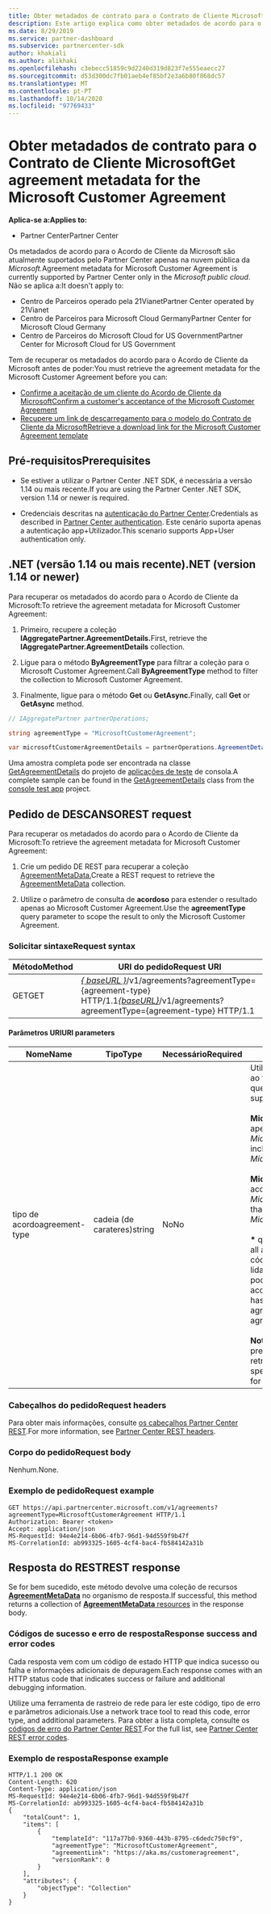 ```yaml
---
title: Obter metadados de contrato para o Contrato de Cliente Microsoft
description: Este artigo explica como obter metadados de acordo para o Microsoft Customer Agreement.
ms.date: 8/29/2019
ms.service: partner-dashboard
ms.subservice: partnercenter-sdk
author: khakiali
ms.author: alikhaki
ms.openlocfilehash: c3ebecc51859c9d2240d319d823f7e555eaecc27
ms.sourcegitcommit: d53d300dc7fb01aeb4ef85bf2e3a6b80f868dc57
ms.translationtype: MT
ms.contentlocale: pt-PT
ms.lasthandoff: 10/14/2020
ms.locfileid: "97769433"
---
```

# <a name="get-agreement-metadata-for-the-microsoft-customer-agreement"></a><span data-ttu-id="2cf92-103">Obter metadados de contrato para o Contrato de Cliente Microsoft</span><span class="sxs-lookup"><span data-stu-id="2cf92-103">Get agreement metadata for the Microsoft Customer Agreement</span></span>

<span data-ttu-id="2cf92-104">**Aplica-se a:**</span><span class="sxs-lookup"><span data-stu-id="2cf92-104">**Applies to:**</span></span>

- <span data-ttu-id="2cf92-105">Partner Center</span><span class="sxs-lookup"><span data-stu-id="2cf92-105">Partner Center</span></span>

<span data-ttu-id="2cf92-106">Os metadados de acordo para o Acordo de Cliente da Microsoft são atualmente suportados pelo Partner Center apenas na nuvem pública da *Microsoft.*</span><span class="sxs-lookup"><span data-stu-id="2cf92-106">Agreement metadata for Microsoft Customer Agreement is currently supported by Partner Center only in the *Microsoft public cloud*.</span></span> <span data-ttu-id="2cf92-107">Não se aplica a:</span><span class="sxs-lookup"><span data-stu-id="2cf92-107">It doesn't apply to:</span></span>

- <span data-ttu-id="2cf92-108">Centro de Parceiros operado pela 21Vianet</span><span class="sxs-lookup"><span data-stu-id="2cf92-108">Partner Center operated by 21Vianet</span></span>
- <span data-ttu-id="2cf92-109">Centro de Parceiros para Microsoft Cloud Germany</span><span class="sxs-lookup"><span data-stu-id="2cf92-109">Partner Center for Microsoft Cloud Germany</span></span>
- <span data-ttu-id="2cf92-110">Centro de Parceiros do Microsoft Cloud for US Government</span><span class="sxs-lookup"><span data-stu-id="2cf92-110">Partner Center for Microsoft Cloud for US Government</span></span>

<span data-ttu-id="2cf92-111">Tem de recuperar os metadados do acordo para o Acordo de Cliente da Microsoft antes de poder:</span><span class="sxs-lookup"><span data-stu-id="2cf92-111">You must retrieve the agreement metadata for the Microsoft Customer Agreement before you can:</span></span>

- [<span data-ttu-id="2cf92-112">Confirme a aceitação de um cliente do Acordo de Cliente da Microsoft</span><span class="sxs-lookup"><span data-stu-id="2cf92-112">Confirm a customer's acceptance of the Microsoft Customer Agreement</span></span>](./confirm-customer-consent-customer-agreement.md)
- [<span data-ttu-id="2cf92-113">Recupere um link de descarregamento para o modelo do Contrato de Cliente da Microsoft</span><span class="sxs-lookup"><span data-stu-id="2cf92-113">Retrieve a download link for the Microsoft Customer Agreement template</span></span>](./download-customer-agreement-template.md)

## <a name="prerequisites"></a><span data-ttu-id="2cf92-114">Pré-requisitos</span><span class="sxs-lookup"><span data-stu-id="2cf92-114">Prerequisites</span></span>

- <span data-ttu-id="2cf92-115">Se estiver a utilizar o Partner Center .NET SDK, é necessária a versão 1.14 ou mais recente.</span><span class="sxs-lookup"><span data-stu-id="2cf92-115">If you are using the Partner Center .NET SDK, version 1.14 or newer is required.</span></span>

- <span data-ttu-id="2cf92-116">Credenciais descritas na [autenticação do Partner Center](./partner-center-authentication.md).</span><span class="sxs-lookup"><span data-stu-id="2cf92-116">Credentials as described in [Partner Center authentication](./partner-center-authentication.md).</span></span> <span data-ttu-id="2cf92-117">Este cenário suporta apenas a autenticação app+Utilizador.</span><span class="sxs-lookup"><span data-stu-id="2cf92-117">This scenario supports App+User authentication only.</span></span>

## <a name="net-version-114-or-newer"></a><span data-ttu-id="2cf92-118">.NET (versão 1.14 ou mais recente)</span><span class="sxs-lookup"><span data-stu-id="2cf92-118">.NET (version 1.14 or newer)</span></span>

<span data-ttu-id="2cf92-119">Para recuperar os metadados do acordo para o Acordo de Cliente da Microsoft:</span><span class="sxs-lookup"><span data-stu-id="2cf92-119">To retrieve the agreement metadata for Microsoft Customer Agreement:</span></span>

1. <span data-ttu-id="2cf92-120">Primeiro, recupere a coleção **IAggregatePartner.AgreementDetails.**</span><span class="sxs-lookup"><span data-stu-id="2cf92-120">First, retrieve the **IAggregatePartner.AgreementDetails** collection.</span></span>

2. <span data-ttu-id="2cf92-121">Ligue para o método **ByAgreementType** para filtrar a coleção para o Microsoft Customer Agreement.</span><span class="sxs-lookup"><span data-stu-id="2cf92-121">Call **ByAgreementType** method to filter the collection to Microsoft Customer Agreement.</span></span>

3. <span data-ttu-id="2cf92-122">Finalmente, ligue para o método **Get** ou **GetAsync.**</span><span class="sxs-lookup"><span data-stu-id="2cf92-122">Finally, call **Get** or **GetAsync** method.</span></span>

```csharp
// IAggregatePartner partnerOperations;

string agreementType = "MicrosoftCustomerAgreement";

var microsoftCustomerAgreementDetails = partnerOperations.AgreementDetails.ByAgreementType(agreementType).Get().Items.Single();
```

<span data-ttu-id="2cf92-123">Uma amostra completa pode ser encontrada na classe [GetAgreementDetails](https://github.com/PartnerCenterSamples/Partner-Center-SDK-Samples/blob/master/Source/Partner%20Center%20SDK%20Samples/Agreements/GetAgreementDetails.cs) do projeto de [aplicações de teste](https://github.com/PartnerCenterSamples/Partner-Center-SDK-Samples) de consola.</span><span class="sxs-lookup"><span data-stu-id="2cf92-123">A complete sample can be found in the [GetAgreementDetails](https://github.com/PartnerCenterSamples/Partner-Center-SDK-Samples/blob/master/Source/Partner%20Center%20SDK%20Samples/Agreements/GetAgreementDetails.cs) class from the [console test app](https://github.com/PartnerCenterSamples/Partner-Center-SDK-Samples) project.</span></span>

## <a name="rest-request"></a><span data-ttu-id="2cf92-124">Pedido de DESCANSO</span><span class="sxs-lookup"><span data-stu-id="2cf92-124">REST request</span></span>

<span data-ttu-id="2cf92-125">Para recuperar os metadados do acordo para o Acordo de Cliente da Microsoft:</span><span class="sxs-lookup"><span data-stu-id="2cf92-125">To retrieve the agreement metadata for Microsoft Customer Agreement:</span></span>

1. <span data-ttu-id="2cf92-126">Crie um pedido DE REST para recuperar a coleção [AgreementMetaData.](./agreement-metadata-resources.md)</span><span class="sxs-lookup"><span data-stu-id="2cf92-126">Create a REST request to retrieve the [AgreementMetaData](./agreement-metadata-resources.md) collection.</span></span>

2. <span data-ttu-id="2cf92-127">Utilize o parâmetro de consulta de **acordoso** para estender o resultado apenas ao Microsoft Customer Agreement.</span><span class="sxs-lookup"><span data-stu-id="2cf92-127">Use the **agreementType** query parameter to scope the result to only the Microsoft Customer Agreement.</span></span>

### <a name="request-syntax"></a><span data-ttu-id="2cf92-128">Solicitar sintaxe</span><span class="sxs-lookup"><span data-stu-id="2cf92-128">Request syntax</span></span>

| <span data-ttu-id="2cf92-129">Método</span><span class="sxs-lookup"><span data-stu-id="2cf92-129">Method</span></span> | <span data-ttu-id="2cf92-130">URI do pedido</span><span class="sxs-lookup"><span data-stu-id="2cf92-130">Request URI</span></span>                                                         |
|--------|---------------------------------------------------------------------|
| <span data-ttu-id="2cf92-131">GET</span><span class="sxs-lookup"><span data-stu-id="2cf92-131">GET</span></span>    | <span data-ttu-id="2cf92-132">[*\{ baseURL \}*](partner-center-rest-urls.md)/v1/agreements?agreementType={agreement-type} HTTP/1.1</span><span class="sxs-lookup"><span data-stu-id="2cf92-132">[*\{baseURL\}*](partner-center-rest-urls.md)/v1/agreements?agreementType={agreement-type} HTTP/1.1</span></span> |

#### <a name="uri-parameters"></a><span data-ttu-id="2cf92-133">Parâmetros URI</span><span class="sxs-lookup"><span data-stu-id="2cf92-133">URI parameters</span></span>

| <span data-ttu-id="2cf92-134">Nome</span><span class="sxs-lookup"><span data-stu-id="2cf92-134">Name</span></span>                   | <span data-ttu-id="2cf92-135">Tipo</span><span class="sxs-lookup"><span data-stu-id="2cf92-135">Type</span></span>     | <span data-ttu-id="2cf92-136">Necessário</span><span class="sxs-lookup"><span data-stu-id="2cf92-136">Required</span></span> | <span data-ttu-id="2cf92-137">Descrição</span><span class="sxs-lookup"><span data-stu-id="2cf92-137">Description</span></span>                                                             |
|------------------------|----------|----------|-------------------------------------------------------------------------|
| <span data-ttu-id="2cf92-138">tipo de acordo</span><span class="sxs-lookup"><span data-stu-id="2cf92-138">agreement-type</span></span> | <span data-ttu-id="2cf92-139">cadeia (de carateres)</span><span class="sxs-lookup"><span data-stu-id="2cf92-139">string</span></span> | <span data-ttu-id="2cf92-140">No</span><span class="sxs-lookup"><span data-stu-id="2cf92-140">No</span></span> | <span data-ttu-id="2cf92-141">Utilize este parâmetro para estender a resposta de consulta ao tipo de acordo específico.</span><span class="sxs-lookup"><span data-stu-id="2cf92-141">Use this parameter to scope the query response to specific agreement type.</span></span> <span data-ttu-id="2cf92-142">Os valores suportados são:</span><span class="sxs-lookup"><span data-stu-id="2cf92-142">The supported values are:</span></span> <br/><br/><span data-ttu-id="2cf92-143">**MicrosoftCloudAgreement** que inclui metadados de acordo apenas do tipo *MicrosoftCloudAgreement*</span><span class="sxs-lookup"><span data-stu-id="2cf92-143">**MicrosoftCloudAgreement** that includes agreement metadata only of the type *MicrosoftCloudAgreement*</span></span><br/><br/><span data-ttu-id="2cf92-144">**MicrosoftCustomerAgreement** que inclui metadados de acordo apenas do tipo *MicrosoftCustomerAgreement*.</span><span class="sxs-lookup"><span data-stu-id="2cf92-144">**MicrosoftCustomerAgreement** that includes agreement metadata only of the type *MicrosoftCustomerAgreement*.</span></span><br/><br/><span data-ttu-id="2cf92-145">**\*** que devolve todos os metadados do acordo.</span><span class="sxs-lookup"><span data-stu-id="2cf92-145">**\*** that returns all agreement metadata.</span></span> <span data-ttu-id="2cf92-146">(Não utilize **\*** a menos que o seu código tenha a lógica de tempo de execução necessária para lidar com tipos de acordos desconhecidos porque a Microsoft pode introduzir metadados de acordo com novos tipos de acordo a qualquer momento.)</span><span class="sxs-lookup"><span data-stu-id="2cf92-146">(Don't use **\*** unless your code has the necessary runtime logic to handle unfamiliar agreement types because Microsoft may introduce agreement metadata with new agreement types at any time.)</span></span><br/><br/> <span data-ttu-id="2cf92-147">**Nota:** Se o parâmetro URI não for especificado, a consulta predefine o **MicrosoftCloudAgreement** para retrocompatibilidade.</span><span class="sxs-lookup"><span data-stu-id="2cf92-147">**Note:** If the URI parameter isn't specified, the query defaults to **MicrosoftCloudAgreement** for backward compatibility.</span></span>  |

### <a name="request-headers"></a><span data-ttu-id="2cf92-148">Cabeçalhos do pedido</span><span class="sxs-lookup"><span data-stu-id="2cf92-148">Request headers</span></span>

<span data-ttu-id="2cf92-149">Para obter mais informações, consulte [os cabeçalhos Partner Center REST](headers.md).</span><span class="sxs-lookup"><span data-stu-id="2cf92-149">For more information, see [Partner Center REST headers](headers.md).</span></span>

### <a name="request-body"></a><span data-ttu-id="2cf92-150">Corpo do pedido</span><span class="sxs-lookup"><span data-stu-id="2cf92-150">Request body</span></span>

<span data-ttu-id="2cf92-151">Nenhum.</span><span class="sxs-lookup"><span data-stu-id="2cf92-151">None.</span></span>

### <a name="request-example"></a><span data-ttu-id="2cf92-152">Exemplo de pedido</span><span class="sxs-lookup"><span data-stu-id="2cf92-152">Request example</span></span>

```http
GET https://api.partnercenter.microsoft.com/v1/agreements?agreementType=MicrosoftCustomerAgreement HTTP/1.1
Authorization: Bearer <token>
Accept: application/json
MS-RequestId: 94e4e214-6b06-4fb7-96d1-94d559f9b47f
MS-CorrelationId: ab993325-1605-4cf4-bac4-fb584142a31b
```

## <a name="rest-response"></a><span data-ttu-id="2cf92-153">Resposta do REST</span><span class="sxs-lookup"><span data-stu-id="2cf92-153">REST response</span></span>

<span data-ttu-id="2cf92-154">Se for bem sucedido, este método devolve uma coleção de recursos [ **AgreementMetaData**](./agreement-metadata-resources.md) no organismo de resposta.</span><span class="sxs-lookup"><span data-stu-id="2cf92-154">If successful, this method returns a collection of [**AgreementMetaData** resources](./agreement-metadata-resources.md) in the response body.</span></span>

### <a name="response-success-and-error-codes"></a><span data-ttu-id="2cf92-155">Códigos de sucesso e erro de resposta</span><span class="sxs-lookup"><span data-stu-id="2cf92-155">Response success and error codes</span></span>

<span data-ttu-id="2cf92-156">Cada resposta vem com um código de estado HTTP que indica sucesso ou falha e informações adicionais de depuragem.</span><span class="sxs-lookup"><span data-stu-id="2cf92-156">Each response comes with an HTTP status code that indicates success or failure and additional debugging information.</span></span>

<span data-ttu-id="2cf92-157">Utilize uma ferramenta de rastreio de rede para ler este código, tipo de erro e parâmetros adicionais.</span><span class="sxs-lookup"><span data-stu-id="2cf92-157">Use a network trace tool to read this code, error type, and additional parameters.</span></span> <span data-ttu-id="2cf92-158">Para obter a lista completa, consulte os [códigos de erro do Partner Center REST](error-codes.md).</span><span class="sxs-lookup"><span data-stu-id="2cf92-158">For the full list, see [Partner Center REST error codes](error-codes.md).</span></span>

### <a name="response-example"></a><span data-ttu-id="2cf92-159">Exemplo de resposta</span><span class="sxs-lookup"><span data-stu-id="2cf92-159">Response example</span></span>

```http
HTTP/1.1 200 OK
Content-Length: 620
Content-Type: application/json
MS-RequestId: 94e4e214-6b06-4fb7-96d1-94d559f9b47f
MS-CorrelationId: ab993325-1605-4cf4-bac4-fb584142a31b
{
    "totalCount": 1,
    "items": [
        {
            "templateId": "117a77b0-9360-443b-8795-c6dedc750cf9",
            "agreementType": "MicrosoftCustomerAgreement",
            "agreementLink": "https://aka.ms/customeragreement",
            "versionRank": 0
        }
    ],
    "attributes": {
        "objectType": "Collection"
    }
}
```

